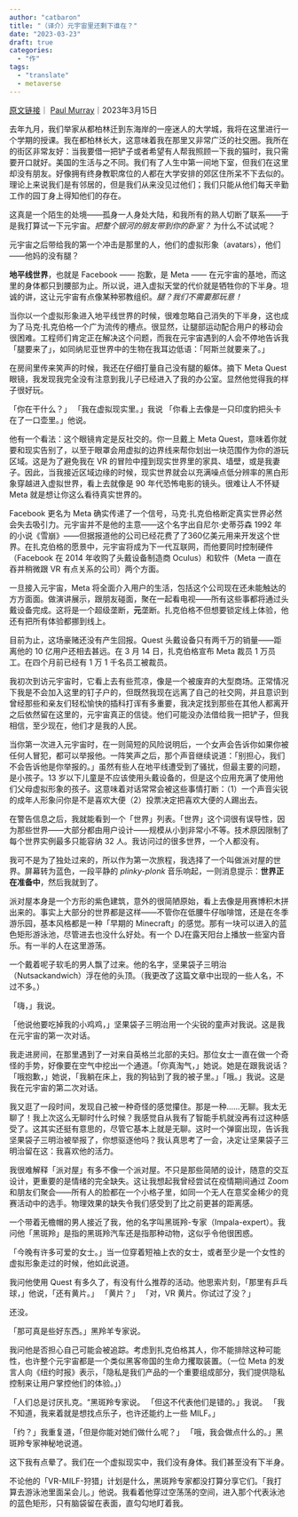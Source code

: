 ```yaml
---
author: "catbaron"
title: "（译介）元宇宙里还剩下谁在？"
date: "2023-03-23"
draft: true
categories: 
  - "作"
tags: 
  - "translate"
  - metaverse
---
```


[原文链接](https://nymag.com/intelligencer/article/mark-zuckerberg-metaverse-meta-horizon-worlds.html)｜ [Paul Murray](https://nymag.com/author/paul-murray/)｜2023年3月15日

去年九月，我们举家从都柏林迁到东海岸的一座迷人的大学城，我将在这里进行一个学期的授课。我在都柏林长大，这意味着我在那里又非常广泛的社交圈。我所在的街区非常友好：当我要借一把铲子或者希望有人帮我照顾一下我的猫时，我只需要开口就好。美国的生活与之不同。我们有了人生中第一间地下室，但我们在这里却没有朋友。好像拥有终身教职席位的人都在大学安排的郊区住所呆不下去似的。理论上来说我们是有邻居的，但是我们从来没见过他们；我们只能从他们每天辛勤工作的园丁身上得知他们的存在。

这真是一个陌生的处境——孤身一人身处大陆，和我所有的熟人切断了联系——于是我打算试一下元宇宙。*把整个银河的朋友带到你的卧室？* 为什么不试试呢？

元宇宙之后带给我的第一个冲击是那里的人，他们的虚拟形象（avatars），他们——他妈的没有腿？

**地平线世界**，也就是 Facebook —— 抱歉，是 Meta —— 在元宇宙的基地，而这里的身体都只到腰部为止。所以说，进入虚拟天堂的代价就是牺牲你的下半身。坦诚的讲，这让元宇宙有点像某种邪教组织。*腿？我们不需要那玩意！*

当你以一个虚拟形象进入地平线世界的时候，很难忽略自己消失的下半身，这也成为了马克·扎克伯格一个广为流传的槽点。很显然，让腿部运动配合用户的移动会很困难。工程师们肯定正在解决这个问题，而我在元宇宙遇到的人会不停地告诉我「腿要来了」，如同纳尼亚世界中的生物在我耳边低语：「阿斯兰就要来了。」

在房间里传来笑声的时候，我还在仔细打量自己没有腿的躯体。摘下 Meta Quest 眼镜，我发现我完全没有注意到我儿子已经进入了我的办公室。显然他觉得我的样子很好玩。

「你在干什么？」
「我在虚拟现实里。」我说
「你看上去像是一只印度豹把头卡在了一口壶里。」他说。

他有一个看法：这个眼镜肯定是反社交的。你一旦戴上 Meta Quest，意味着你就要和现实告别了，以至于眼罩会用虚拟的边界线来帮你划出一块范围作为你的游玩区域。这是为了避免我在 VR 的冒险中撞到现实世界里的家具、墙壁，或是我妻子。因此，当我接近区域边缘的时候，现实世界就会以充满噪点低分辨率的黑白形象穿越进入虚拟世界，看上去就像是 90 年代恐怖电影的镜头。很难让人不怀疑 Meta 就是想让你这么看待真实世界的。

Facebook 更名为 Meta 确实传递了一个信号，马克·扎克伯格断定真实世界必然会失去吸引力。元宇宙并不是他的主意——这个名字出自尼尔·史蒂芬森 1992 年的小说《雪崩》——但据报道他的公司已经花费了了360亿美元用来开发这个世界。在扎克伯格的愿景中，元宇宙将成为下一代互联网，而他要同时控制硬件（Facebook 在 2014 年收购了头戴设备制造商 Oculus）和软件（Meta 一直在吞并稍微跟 VR 有点关系的公司）两个方面。

一旦接入元宇宙，Meta 将全面介入用户的生活，包括这个公司现在还未能触达的方方面面。做演讲展示，跟朋友碰面，聚在一起看电视——所有这些事都将通过头戴设备完成。这将是一个超级垄断，**元**垄断。扎克伯格不但想要锁定线上体验，他还有把所有体验都挪到线上。

目前为止，这场豪赌还没有产生回报。Quest 头戴设备只有两千万的销量——距离他的 10 亿用户还相去甚远。在 3 月 14 日，扎克伯格宣布 Meta 裁员 1 万员工。在四个月前已经有 1 万 1 千名员工被裁员。

我初次到访元宇宙时，它看上去有些荒凉，像是一个被废弃的大型商场。正常情况下我是不会加入这里的钉子户的，但既然我现在远离了自己的社交网，并且意识到曾经那些和亲友们轻松愉快的插科打诨有多重要，我决定找到那些在其他人都离开之后依然留在这里的，元宇宙真正的信徒。他们可能没办法借给我一把铲子，但我相信，至少现在，他们才是我的人民。

当你第一次进入元宇宙时，在一则简短的风险说明后，一个女声会告诉你如果你被任何人冒犯，都可以举报他。一阵笑声之后，那个声音继续说道：「别担心，我们不会告诉他是你举报的。」虽然有些人在地平线遭受到了骚扰，但最主要的问题，是小孩子。13 岁以下儿童是不应该使用头戴设备的，但是这个应用充满了使用他们父母虚拟形象的孩子。这意味着对话常常会被这些事情打断：（1）一个声音尖锐的成年人形象问你是不是喜欢大便（2）投票决定把喜欢大便的人踢出去。

在警告信息之后，我就能看到一个「世界」列表。「世界」这个词很有误导性，因为那些世界——大部分都由用户设计——规模从小到非常小不等。技术原因限制了每个世界实例最多只能容纳 32 人。我访问过的很多世界，一个人都没有。

我可不是为了独处过来的，所以作为第一次旅程，我选择了一个叫做派对屋的世界。屏幕转为蓝色，一段平静的 _plinky-plonk_ 音乐响起，一则消息提示：**世界正在准备中**，然后我就到了。

派对屋本身是一个方形的紫色建筑，意外的很简陋原始，看上去像是用赛博积木拼出来的。事实上大部分的世界都是这样——不管你在低腰牛仔咖啡馆，还是在冬季游乐园，基本风格都是一种「早期的 Minecraft」的感觉。那有一块可以进入的蓝色矩形游泳池，尽管进去也没什么好处。有一个 DJ在露天阳台上播放一些室内音乐。有一半的人在这里游荡。

一个戴着呢子软毛的男人飘了过来。他的名字，坚果袋子三明治（Nutsackandwich）浮在他的头顶。（我更改了这篇文章中出现的一些人名，不过不多。）

「嗨，」我说。

「他说他要吃掉我的小鸡鸡，」坚果袋子三明治用一个尖锐的童声对我说。这是我在元宇宙的第一次对话。

我走进房间，在那里遇到了一对来自英格兰北部的夫妇。那位女士一直在做一个奇怪的手势，好像要在空气中挖出一个通道。「你真淘气，」她说。她是在跟我说话？「哦抱歉，」她说，「我躺在床上，我的狗钻到了我的被子里。」「哦。」我说。这是我在元宇宙的第二次对话。

我又逛了一段时间，发现自己被一种奇怪的感觉攥住。那是一种……无聊。我太无聊了！我上次这么无聊时什么时候？我感觉自从我有了智能手机就没再有过这种感受了。这其实还挺有意思的，尽管它基本上就是无聊。这时一个弹窗出现，告诉我坚果袋子三明治被举报了，你想驱逐他吗？我认真思考了一会，决定让坚果袋子三明治留在这：我喜欢他的活力。

我很难解释「派对屋」有多不像一个派对屋。不只是那些简陋的设计，随意的交互设计，更重要的是情绪的完全缺失。这让我想起我曾经尝试在疫情期间通过 Zoom 和朋友们聚会——所有人的脸都在一个小格子里，如同一个无人在意奖金稀少的竞赛活动中的选手。物理效果的缺失令我们感受到了比之前更甚的距离感。

一个带着无檐帽的男人接近了我，他的名字叫黑斑羚-专家（Impala-expert）。我问他「黑斑羚」是指的黑斑羚汽车还是指那种动物，这似乎令他很困惑。

「今晚有许多可爱的女士。」当一位穿着短袖上衣的女士，或者至少是一个女性的虚拟形象走过的时候，他如此说道。

我问他使用 Quest 有多久了，有没有什么推荐的活动。他思索片刻，「那里有乒乓球，」他说，「还有黄片。」
「黄片？」
「对，VR 黄片。你试过了没？」

还没。

「那可真是些好东西。」黑羚羊专家说。

我问他是否担心自己可能会被追踪。考虑到扎克伯格其人，你不能排除这种可能性，也许整个元宇宙都是一个类似黑客帝国的生命力攫取装置。（一位 Meta 的发言人向《纽约时报》表示，「隐私是我们产品的一个重要组成部分，我们提供隐私控制来让用户掌控他们的体验。」）

「人们总是讨厌扎克。“黑斑羚专家说。
「但这不代表他们是错的。」我说。
「我不知道，我来着就是想找点乐子，也许还能约上一些 MILF。」

「约？」我重复道，「但是你能对她们做什么呢？」
「哦，我会做点什么的。」黑斑羚专家神秘地说道。

这下我有点晕了。我们在一个虚拟现实中，我们没有身体。我们甚至没有下半身。

不论他的「VR-MILF-狩猎」计划是什么，黑斑羚专家都没打算分享它们。「我打算去游泳池里面呆会儿。」他说。我看着他穿过空荡荡的空间，进入那个代表泳池的蓝色矩形，只有脑袋留在表面，直勾勾地盯着我。

